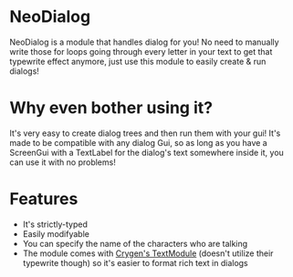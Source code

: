# NeoDialog
NeoDialog is a module that handles dialog for you! No need to manually write those for loops going through every letter in your text to get that typewrite effect anymore, just use this module to easily create & run dialogs!

# Why even bother using it?
It's very easy to create dialog trees and then run them with your gui! It's made to be compatible with any dialog Gui, so as long as you have a ScreenGui with a TextLabel for the dialog's text somewhere inside it, you can use it with no problems!

# Features
- It's strictly-typed
- Easily modifyable
- You can specify the name of the characters who are talking
- The module comes with [Crygen's TextModule](https://devforum.roblox.com/t/v3-huge-update-textmodule-handle-every-text-features-easily/2200604) (doesn't utilize their typewrite though) so it's easier to format rich text in dialogs